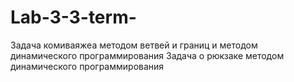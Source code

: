 # Lab-3-3-term-
Задача комиваяжеа методом ветвей и границ и методом динамического программирования
Задача о рюкзаке методом динамического программирования
